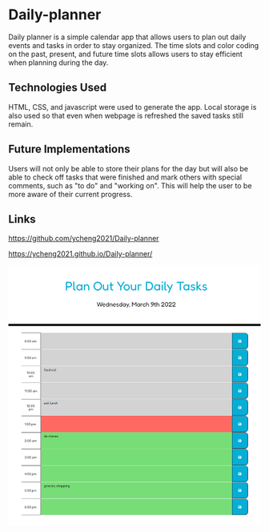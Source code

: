 # Daily-planner
Daily planner is a simple calendar app that allows users to plan out daily events and tasks in order to stay organized. The time slots and color coding on the past, present, and future time slots allows users to stay efficient when planning during the day. 

## Technologies Used
HTML, CSS, and javascript were used to generate the app. Local storage is also used so that even when webpage is refreshed the saved tasks still remain.

## Future Implementations
Users will not only be able to store their plans for the day but will also be able to check off tasks that were finished and mark others with special comments, such as "to do" and "working on". This will help the user to be more aware of their current progress.

## Links

https://github.com/ycheng2021/Daily-planner

https://ycheng2021.github.io/Daily-planner/

![screenshot](./assets/images/Daily-planner.png)
